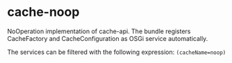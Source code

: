 cache-noop
==========

NoOperation implementation of cache-api. The bundle
registers CacheFactory and CacheConfiguration as OSGi
service automatically.

The services can be filtered with the following expression:
`(cacheName=noop)`
